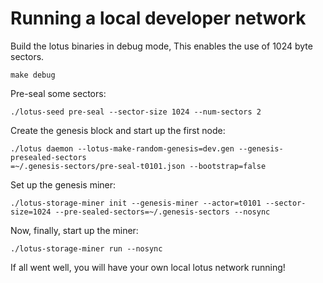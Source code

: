 # Running a local developer network

Build the lotus binaries in debug mode, This enables the use of 1024 byte
sectors.

```
make debug
```

Pre-seal some sectors:

```
./lotus-seed pre-seal --sector-size 1024 --num-sectors 2
```

Create the genesis block and start up the first node:

```
./lotus daemon --lotus-make-random-genesis=dev.gen --genesis-presealed-sectors
=~/.genesis-sectors/pre-seal-t0101.json --bootstrap=false
```

Set up the genesis miner:

```
./lotus-storage-miner init --genesis-miner --actor=t0101 --sector-size=1024 --pre-sealed-sectors=~/.genesis-sectors --nosync
```

Now, finally, start up the miner:

```
./lotus-storage-miner run --nosync
```

If all went well, you will have your own local lotus network running!

